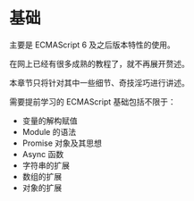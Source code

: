 # 基础

主要是 ECMAScript 6 及之后版本特性的使用。

在网上已经有很多成熟的教程了，就不再展开赘述。

本章节只将针对其中一些细节、奇技淫巧进行讲述。

需要提前学习的 ECMAScript 基础包括不限于：

- 变量的解构赋值
- Module 的语法
- Promise 对象及其思想
- Async 函数
- 字符串的扩展
- 数组的扩展
- 对象的扩展
